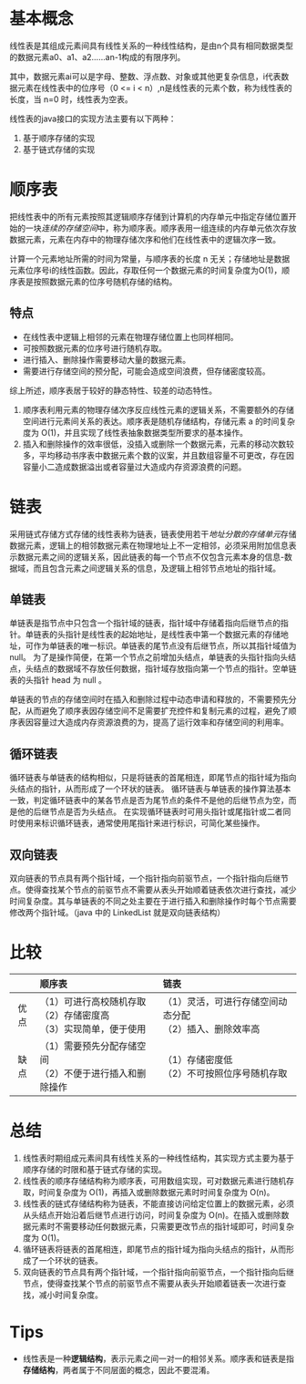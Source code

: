 # 基本概念

线性表是其组成元素间具有线性关系的一种线性结构，是由n个具有相同数据类型的数据元素a0、a1、a2……an-1构成的有限序列。

其中，数据元素ai可以是字母、整数、浮点数、对象或其他更复杂信息，i代表数据元素在线性表中的位序号（0 <= i < n）,n是线性表的元素个数，称为线性表的长度，当 n=0 时，线性表为空表。

线性表的java接口的实现方法主要有以下两种：
1. 基于顺序存储的实现
2. 基于链式存储的实现

# 顺序表

把线性表中的所有元素按照其逻辑顺序存储到计算机的内存单元中指定存储位置开始的一块*连续的存储空间*中，称为顺序表。顺序表用一组连续的内存单元依次存放数据元素，元素在内存中的物理存储次序和他们在线性表中的逻辑次序一致。

计算一个元素地址所需的时间为常量，与顺序表的长度 n 无关；存储地址是数据元素位序号i的线性函数。因此，存取任何一个数据元素的时间复杂度为O(1)，顺序表是按照数据元素的位序号随机存储的结构。

## 特点

- 在线性表中逻辑上相邻的元素在物理存储位置上也同样相同。
- 可按照数据元素的位序号进行随机存取。
- 进行插入、删除操作需要移动大量的数据元素。
- 需要进行存储空间的预分配，可能会造成空间浪费，但存储密度较高。

综上所述，顺序表居于较好的静态特性、较差的动态特性。

1. 顺序表利用元素的物理存储次序反应线性元素的逻辑关系，不需要额外的存储空间进行元素间关系的表达。顺序表是随机存储结构，存储元素 a 的时间复杂度为 O(1)，并且实现了线性表抽象数据类型所要求的基本操作。
2. 插入和删除操作的效率很低，没插入或删除一个数据元素，元素的移动次数较多，平均移动书序表中数据元素个数的议案，并且数组容量不可更改，存在因容量小二造成数据溢出或者容量过大造成内存资源浪费的问题。

# 链表

采用链式存储方式存储的线性表称为链表，链表使用若干*地址分散的存储单元*存储数据元素，逻辑上的相邻数据元素在物理地址上不一定相邻，必须采用附加信息表示数据元素之间的逻辑关系，因此链表的每一个节点不仅包含元素本身的信息-数据域，而且包含元素之间逻辑关系的信息，及逻辑上相邻节点地址的指针域。

## 单链表

单链表是指节点中只包含一个指针域的链表，指针域中存储着指向后继节点的指针。单链表的头指针是线性表的起始地址，是线性表中第一个数据元素的存储地址，可作为单链表的唯一标识。单链表的尾节点没有后继节点，所以其指针域值为 null。
为了是操作简便，在第一个节点之前增加头结点，单链表的头指针指向头结点，头结点的数据域不存放任何数据，指针域存放指向第一个节点的指针。空单链表的头指针 head 为 null 。

单链表的节点的存储空间时在插入和删除过程中动态申请和释放的，不需要预先分配，从而避免了顺序表因存储空间不足需要扩充控件和复制元素的过程，避免了顺序表因容量过大造成内存资源浪费的为，提高了运行效率和存储空间的利用率。

## 循环链表

循环链表与单链表的结构相似，只是将链表的首尾相连，即尾节点的指针域为指向头结点的指针，从而形成了一个环状的链表。
循环链表与单链表的操作算法基本一致，判定循环链表中的某各节点是否为尾节点的条件不是他的后继节点为空，而是他的后继节点是否为头结点。
在实现循环链表时可用头指针或尾指针或二者同时使用来标识循环链表，通常使用尾指针来进行标识，可简化某些操作。

## 双向链表

双向链表的节点具有两个指针域，一个指针指向前驱节点，一个指针指向后继节点。使得查找某个节点的前驱节点不需要从表头开始顺着链表依次进行查找，减少时间复杂度。其与单链表的不同之处主要在于进行插入和删除操作时每个节点需要修改两个指针域。（java 中的 LinkedList 就是双向链表结构）

# 比较
||顺序表|链表|
|:---:|:---|:---|
|优点|（1）可进行高校随机存取<br>（2）存储密度高<br>（3）实现简单，便于使用|（1）灵活，可进行存储空间动态分配<br>（2）插入、删除效率高|
|缺点|（1）需要预先分配存储空间<br>（2）不便于进行插入和删除操作|（1）存储密度低<br>（2）不可按照位序号随机存取|

# 总结

1. 线性表时期组成元素间具有线性关系的一种线性结构，其实现方式主要为基于顺序存储的时限和基于链式存储的实现。
2. 线性表的顺序存储结构称为顺序表，可用数组实现，可对数据元素进行随机存取，时间复杂度为 O(1)，再插入或删除数据元素时时间复杂度为 O(n)。
3. 线性表的链式存储结构称为链表，不能直接访问给定位置上的数据元素，必须从头结点开始沿着后继节点进行访问，时间复杂度为 O(n)。在插入或删除数据元素时不需要移动任何数据元素，只需要更改节点的指针域即可，时间复杂度为 O(1)。
4. 循环链表将链表的首尾相连，即尾节点的指针域为指向头结点的指针，从而形成了一个环状的链表。
5. 双向链表的节点具有两个指针域，一个指针指向前驱节点，一个指针指向后继节点，使得查找某个节点的前驱节点不需要从表头开始顺着链表一次进行查找，减小时间复杂度。 

# Tips

- 线性表是一种**逻辑结构**，表示元素之间一对一的相邻关系。顺序表和链表是指**存储结构**，两者属于不同层面的概念，因此不要混淆。
